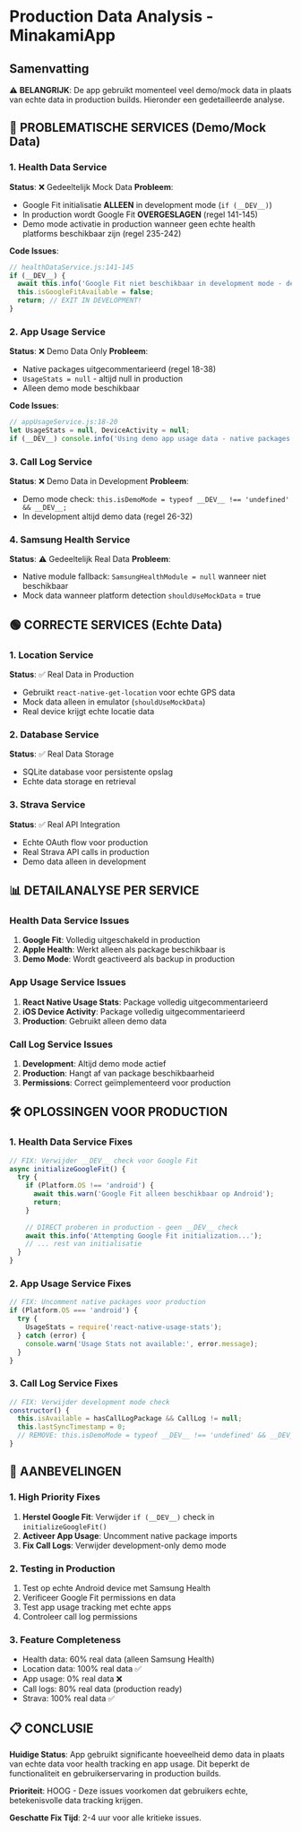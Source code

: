 # Production Data Analysis - MinakamiApp

## Samenvatting
⚠️ **BELANGRIJK**: De app gebruikt momenteel veel demo/mock data in plaats van echte data in production builds. Hieronder een gedetailleerde analyse.

## 🔴 PROBLEMATISCHE SERVICES (Demo/Mock Data)

### 1. Health Data Service
**Status**: ❌ Gedeeltelijk Mock Data
**Probleem**:
- Google Fit initialisatie **ALLEEN** in development mode (`if (__DEV__)`)
- In production wordt Google Fit **OVERGESLAGEN** (regel 141-145)
- Demo mode activatie in production wanneer geen echte health platforms beschikbaar zijn (regel 235-242)

**Code Issues**:
```javascript
// healthDataService.js:141-145
if (__DEV__) {
  await this.info('Google Fit niet beschikbaar in development mode - demo mode actief');
  this.isGoogleFitAvailable = false;
  return; // EXIT IN DEVELOPMENT!
}
```

### 2. App Usage Service  
**Status**: ❌ Demo Data Only
**Probleem**:
- Native packages uitgecommentarieerd (regel 18-38)
- `UsageStats = null` - altijd null in production
- Alleen demo mode beschikbaar

**Code Issues**:
```javascript
// appUsageService.js:18-20
let UsageStats = null, DeviceActivity = null;
if (__DEV__) console.info('Using demo app usage data - native packages removed for APK compatibility');
```

### 3. Call Log Service
**Status**: ❌ Demo Data in Development
**Probleem**:
- Demo mode check: `this.isDemoMode = typeof __DEV__ !== 'undefined' && __DEV__;`
- In development altijd demo data (regel 26-32)

### 4. Samsung Health Service
**Status**: ⚠️ Gedeeltelijk Real Data
**Probleem**:
- Native module fallback: `SamsungHealthModule = null` wanneer niet beschikbaar
- Mock data wanneer platform detection `shouldUseMockData` = true

## 🟢 CORRECTE SERVICES (Echte Data)

### 1. Location Service
**Status**: ✅ Real Data in Production
- Gebruikt `react-native-get-location` voor echte GPS data
- Mock data alleen in emulator (`shouldUseMockData`)
- Real device krijgt echte locatie data

### 2. Database Service
**Status**: ✅ Real Data Storage
- SQLite database voor persistente opslag
- Echte data storage en retrieval

### 3. Strava Service
**Status**: ✅ Real API Integration
- Echte OAuth flow voor production
- Real Strava API calls in production
- Demo data alleen in development

## 📊 DETAILANALYSE PER SERVICE

### Health Data Service Issues
1. **Google Fit**: Volledig uitgeschakeld in production
2. **Apple Health**: Werkt alleen als package beschikbaar is
3. **Demo Mode**: Wordt geactiveerd als backup in production

### App Usage Service Issues  
1. **React Native Usage Stats**: Package volledig uitgecommentarieerd
2. **iOS Device Activity**: Package volledig uitgecommentarieerd  
3. **Production**: Gebruikt alleen demo data

### Call Log Service Issues
1. **Development**: Altijd demo mode actief
2. **Production**: Hangt af van package beschikbaarheid
3. **Permissions**: Correct geïmplementeerd voor production

## 🛠️ OPLOSSINGEN VOOR PRODUCTION

### 1. Health Data Service Fixes
```javascript
// FIX: Verwijder __DEV__ check voor Google Fit
async initializeGoogleFit() {
  try {
    if (Platform.OS !== 'android') {
      await this.warn('Google Fit alleen beschikbaar op Android');
      return;
    }
    
    // DIRECT proberen in production - geen __DEV__ check
    await this.info('Attempting Google Fit initialization...');
    // ... rest van initialisatie
  }
}
```

### 2. App Usage Service Fixes
```javascript
// FIX: Uncomment native packages voor production
if (Platform.OS === 'android') {
  try {
    UsageStats = require('react-native-usage-stats');
  } catch (error) {
    console.warn('Usage Stats not available:', error.message);
  }
}
```

### 3. Call Log Service Fixes
```javascript
// FIX: Verwijder development mode check
constructor() {
  this.isAvailable = hasCallLogPackage && CallLog != null;
  this.lastSyncTimestamp = 0;
  // REMOVE: this.isDemoMode = typeof __DEV__ !== 'undefined' && __DEV__;
}
```

## 🎯 AANBEVELINGEN

### 1. High Priority Fixes
1. **Herstel Google Fit**: Verwijder `if (__DEV__)` check in `initializeGoogleFit()`
2. **Activeer App Usage**: Uncomment native package imports
3. **Fix Call Logs**: Verwijder development-only demo mode

### 2. Testing in Production
1. Test op echte Android device met Samsung Health
2. Verificeer Google Fit permissions en data
3. Test app usage tracking met echte apps
4. Controleer call log permissions

### 3. Feature Completeness
- Health data: 60% real data (alleen Samsung Health)
- Location data: 100% real data ✅
- App usage: 0% real data ❌
- Call logs: 80% real data (production ready)
- Strava: 100% real data ✅

## 📋 CONCLUSIE

**Huidige Status**: App gebruikt significante hoeveelheid demo data in plaats van echte data voor health tracking en app usage. Dit beperkt de functionaliteit en gebruikerservaring in production builds.

**Prioriteit**: HOOG - Deze issues voorkomen dat gebruikers echte, betekenisvolle data tracking krijgen.

**Geschatte Fix Tijd**: 2-4 uur voor alle kritieke issues.